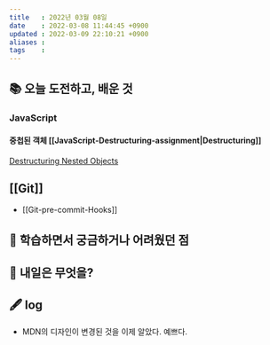 ```yaml
---
title   : 2022년 03월 08일 
date    : 2022-03-08 11:44:45 +0900
updated : 2022-03-09 22:10:21 +0900
aliases : 
tags    : 
---
```

## 📚 오늘 도전하고, 배운 것

### JavaScript
#### 중첩된 객체 [[JavaScript-Destructuring-assignment|Destructuring]]
[Destructuring Nested Objects](https://medium.com/@pyrolistical/destructuring-nested-objects-9dabdd01a3b8)

## [[Git]]
- [[Git-pre-commit-Hooks]]


## 🤔 학습하면서 궁금하거나 어려웠던 점 

## 🌅 내일은 무엇을?

## 🖋 log
- MDN의 디자인이 변경된 것을 이제 알았다. 예쁘다.

